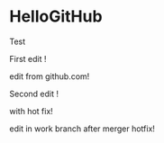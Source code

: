 # HelloGitHub
Test

First edit !


edit from github.com!


Second edit !

with hot fix!

edit in work branch after merger hotfix!


